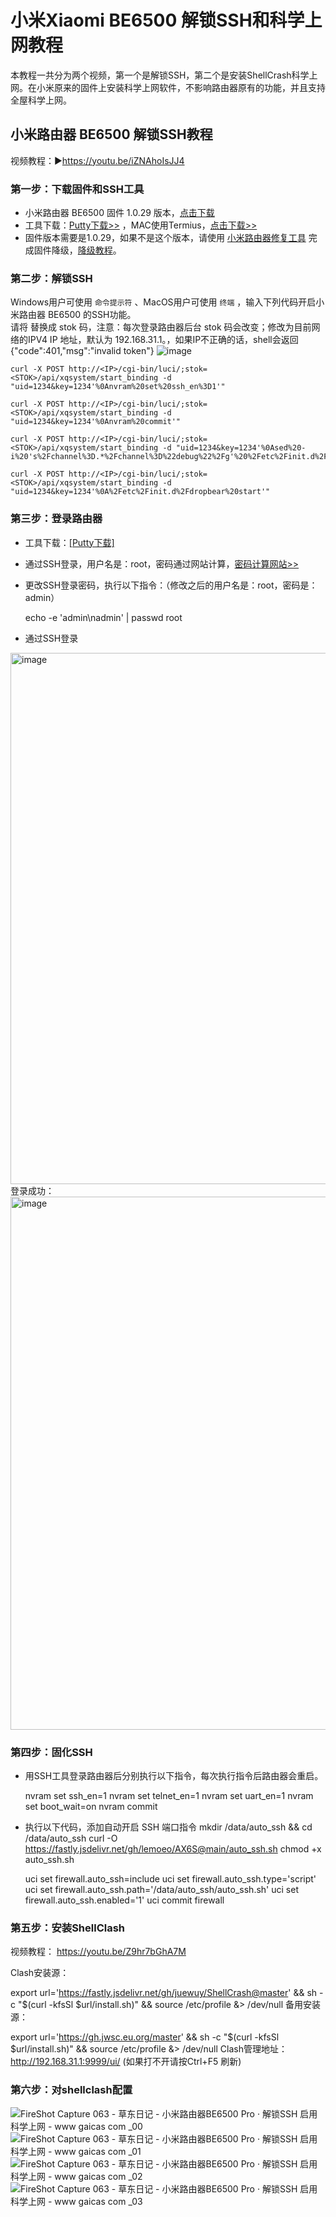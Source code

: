 # 小米Xiaomi BE6500 解锁SSH和科学上网教程
本教程一共分为两个视频，第一个是解锁SSH，第二个是安装ShellCrash科学上网。在小米原来的固件上安装科学上网软件，不影响路由器原有的功能，并且支持全屋科学上网。

## 小米路由器 BE6500 解锁SSH教程
视频教程：▶https://youtu.be/iZNAhoIsJJ4

### 第一步：下载固件和SSH工具
- 小米路由器 BE6500 固件 1.0.29 版本，<a href="https://cdn.cnbj1.fds.api.mi-img.com/xiaoqiang/rom/rn02/miwifi_rn02_firmware_release_1.0.29.bin">点击下载</a>
- 工具下载：<a href="https://github.com/eujc/lyq/releases/download/ROM/putty.zip" target="_blank">Putty下载>></a> ，MAC使用Termius，<a href="https://termius.com/download" target="_blank">点击下载>></a>
- 固件版本需要是1.0.29，如果不是这个版本，请使用 <a href="https://bigota.miwifi.com/xiaoqiang/tools/MIWIFIRepairTool.x86.zip" target="_blank">小米路由器修复工具</a> 完成固件降级，<a href="https://youtu.be/noBqKNq2MTk" target="_blank">降级教程</a>。

### 第二步：解锁SSH
Windows用户可使用 <code>命令提示符</code> 、MacOS用户可使用 <code>终端</code> ，输入下列代码开启小米路由器 BE6500 的SSH功能。<br>
请将 <STOK> 替换成 stok 码，注意：每次登录路由器后台 stok 码会改变；<IP>修改为目前网络的IPV4 IP 地址，默认为 192.168.31.1。，如果IP不正确的话，shell会返回 {"code":401,"msg":"invalid token"}
![image](https://github.com/user-attachments/assets/4ca93655-0ef9-421a-9b7e-cf15eb7c5033)

    
    curl -X POST http://<IP>/cgi-bin/luci/;stok=<STOK>/api/xqsystem/start_binding -d "uid=1234&key=1234'%0Anvram%20set%20ssh_en%3D1'"
    
    curl -X POST http://<IP>/cgi-bin/luci/;stok=<STOK>/api/xqsystem/start_binding -d "uid=1234&key=1234'%0Anvram%20commit'"
    
    curl -X POST http://<IP>/cgi-bin/luci/;stok=<STOK>/api/xqsystem/start_binding -d "uid=1234&key=1234'%0Ased%20-i%20's%2Fchannel%3D.*%2Fchannel%3D%22debug%22%2Fg'%20%2Fetc%2Finit.d%2Fdropbear'"
    
    curl -X POST http://<IP>/cgi-bin/luci/;stok=<STOK>/api/xqsystem/start_binding -d "uid=1234&key=1234'%0A%2Fetc%2Finit.d%2Fdropbear%20start'"

### 第三步：登录路由器
- 工具下载：<a href="https://github.com/uyez/lyq/releases/download/rom/putty.zip">[Putty下载]</a>
- 通过SSH登录，用户名是：root，密码通过网站计算，<a href="https://miwifi.dev/ssh" target="_blank">密码计算网站>></a>
- 更改SSH登录密码，执行以下指令：（修改之后的用户名是：root，密码是：admin）

  echo -e 'admin\nadmin' | passwd root

- 通过SSH登录
 <img width="850" alt="image" src="https://github.com/user-attachments/assets/0e2f672e-fd99-46f4-9460-1a2f5a2e3a45" />
  登录成功：
  <img width="853" alt="image" src="https://github.com/user-attachments/assets/60595eb3-b21c-412f-9662-d9fb57e4137e" />


### 第四步：固化SSH
- 用SSH工具登录路由器后分别执行以下指令，每次执行指令后路由器会重启。

    nvram set ssh_en=1
    nvram set telnet_en=1
    nvram set uart_en=1
    nvram set boot_wait=on
    nvram commit
  
- 执行以下代码，添加自动开启 SSH 端口指令
    mkdir /data/auto_ssh && cd /data/auto_ssh
    curl -O https://fastly.jsdelivr.net/gh/lemoeo/AX6S@main/auto_ssh.sh
    chmod +x auto_ssh.sh

    uci set firewall.auto_ssh=include
    uci set firewall.auto_ssh.type='script'
    uci set firewall.auto_ssh.path='/data/auto_ssh/auto_ssh.sh'
    uci set firewall.auto_ssh.enabled='1'
    uci commit firewall


### 第五步：安装ShellClash
视频教程： https://youtu.be/Z9hr7bGhA7M

Clash安装源：

export url='https://fastly.jsdelivr.net/gh/juewuy/ShellCrash@master' && sh -c "$(curl -kfsSl $url/install.sh)" && source /etc/profile &> /dev/null
备用安装源：

export url='https://gh.jwsc.eu.org/master' && sh -c "$(curl -kfsSl $url/install.sh)" && source /etc/profile &> /dev/null
Clash管理地址： http://192.168.31.1:9999/ui/ (如果打不开请按Ctrl+F5 刷新)

### 第六步：对shellclash配置
![FireShot Capture 063 - 草东日记 - 小米路由器BE6500 Pro · 解锁SSH 启用科学上网 -  www gaicas com _00](https://github.com/user-attachments/assets/69bbbb14-5a38-4ec9-b160-c20341952b31)
![FireShot Capture 063 - 草东日记 - 小米路由器BE6500 Pro · 解锁SSH 启用科学上网 -  www gaicas com _01](https://github.com/user-attachments/assets/48bba106-b1be-46f4-8c56-83a930417f5b)
![FireShot Capture 063 - 草东日记 - 小米路由器BE6500 Pro · 解锁SSH 启用科学上网 -  www gaicas com _02](https://github.com/user-attachments/assets/ceab306b-422d-4396-b256-0236e73ee506)
![FireShot Capture 063 - 草东日记 - 小米路由器BE6500 Pro · 解锁SSH 启用科学上网 -  www gaicas com _03](https://github.com/user-attachments/assets/b7096e1b-c692-4b1e-a505-a4733d691574)
